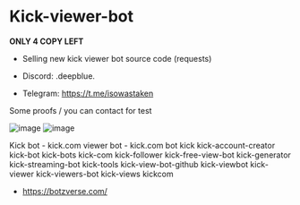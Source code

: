 # Kick-viewer-bot 
**ONLY 4 COPY LEFT**
- Selling new kick viewer bot source code (requests)


- Discord: .deepblue.
- Telegram: https://t.me/isowastaken


Some proofs / you can contact for test 


 ![image](https://github.com/user-attachments/assets/cadf66ac-eacd-478b-a261-c57a902b8ef1)
![image](https://github.com/user-attachments/assets/aab2933c-a166-493f-9e81-248436b8ef21)



Kick bot - kick.com viewer bot - kick.com bot 
kick
kick-account-creator
kick-bot
kick-bots
kick-com
kick-follower
kick-free-view-bot
kick-generator
kick-streaming-bot
kick-tools
kick-view-bot-github
kick-viewbot
kick-viewer
kick-viewers-bot
kick-views
kickcom

- https://botzverse.com/
